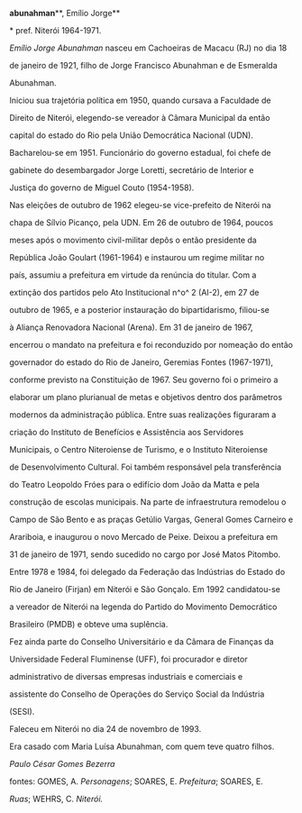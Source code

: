 **abunahman****, Emílio Jorge**



\* pref. Niterói 1964-1971.



*Emílio Jorge Abunahman* nasceu em Cachoeiras de Macacu (RJ) no dia 18

de janeiro de 1921, filho de Jorge Francisco Abunahman e de Esmeralda

Abunahman.



Iniciou sua trajetória política em 1950, quando cursava a Faculdade de

Direito de Niterói, elegendo-se vereador à Câmara Municipal da então

capital do estado do Rio pela União Democrática Nacional (UDN).

Bacharelou-se em 1951. Funcionário do governo estadual, foi chefe de

gabinete do desembargador Jorge Loretti, secretário de Interior e

Justiça do governo de Miguel Couto (1954-1958).



Nas eleições de outubro de 1962 elegeu-se vice-prefeito de Niterói na

chapa de Sílvio Picanço, pela UDN. Em 26 de outubro de 1964, poucos

meses após o movimento civil-militar depôs o então presidente da

República João Goulart (1961-1964) e instaurou um regime militar no

país, assumiu a prefeitura em virtude da renúncia do titular. Com a

extinção dos partidos pelo Ato Institucional n^o^ 2 (AI-2), em 27 de

outubro de 1965, e a posterior instauração do bipartidarismo, filiou-se

à Aliança Renovadora Nacional (Arena). Em 31 de janeiro de 1967,

encerrou o mandato na prefeitura e foi reconduzido por nomeação do então

governador do estado do Rio de Janeiro, Geremias Fontes (1967-1971),

conforme previsto na Constituição de 1967. Seu governo foi o primeiro a

elaborar um plano plurianual de metas e objetivos dentro dos parâmetros

modernos da administração pública. Entre suas realizações figuraram a

criação do Instituto de Benefícios e Assistência aos Servidores

Municipais, o Centro Niteroiense de Turismo, e o Instituto Niteroiense

de Desenvolvimento Cultural. Foi também responsável pela transferência

do Teatro Leopoldo Fróes para o edifício dom João da Matta e pela

construção de escolas municipais. Na parte de infraestrutura remodelou o

Campo de São Bento e as praças Getúlio Vargas, General Gomes Carneiro e

Arariboia, e inaugurou o novo Mercado de Peixe. Deixou a prefeitura em

31 de janeiro de 1971, sendo sucedido no cargo por José Matos Pitombo.



Entre 1978 e 1984, foi delegado da Federação das Indústrias do Estado do

Rio de Janeiro (Firjan) em Niterói e São Gonçalo. Em 1992 candidatou-se

a vereador de Niterói na legenda do Partido do Movimento Democrático

Brasileiro (PMDB) e obteve uma suplência.



Fez ainda parte do Conselho Universitário e da Câmara de Finanças da

Universidade Federal Fluminense (UFF), foi procurador e diretor

administrativo de diversas empresas industriais e comerciais e

assistente do Conselho de Operações do Serviço Social da Indústria

(SESI).



Faleceu em Niterói no dia 24 de novembro de 1993.



Era casado com Maria Luísa Abunahman, com quem teve quatro filhos.



*Paulo César Gomes Bezerra*



fontes: GOMES, A. *Personagens*; SOARES, E. *Prefeitura*; SOARES, E.

*Ruas*; WEHRS, C. *Niterói.*


